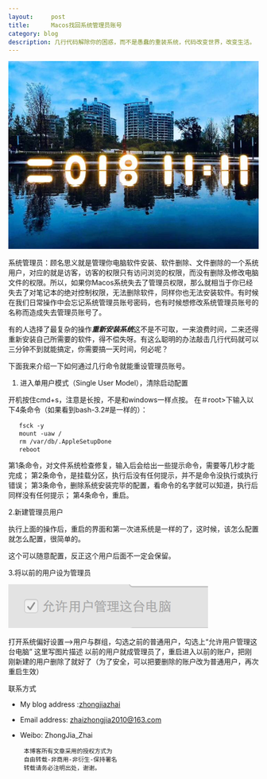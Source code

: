 ```yaml
---
layout:     post
title:      Macos找回系统管理员账号
category: blog
description: 几行代码解除你的困惑，而不是愚蠢的重装系统，代码改变世界，改变生活。
---
```

   <script type="text/javascript">var cnzz_protocol = (("https:" == document.location.protocol) ? " https://" : " http://");document.write(unescape("%3Cspan id='cnzz_stat_icon_1275018137'%3E%3C/span%3E%3Cscript src='" + cnzz_protocol + "s19.cnzz.com/z_stat.php%3Fid%3D1275018137%26show%3Dpic' type='text/javascript'%3E%3C/script%3E"));</script>
    
   ![2018111](images/blog/20181111.png)
   
   系统管理员：顾名思义就是管理你电脑软件安装、软件删除、文件删除的一个系统用户，对应的就是访客，访客的权限只有访问浏览的权限，而没有删除及修改电脑文件的权限。所以，如果你Macos系统失去了管理员权限，那么就相当于你已经失去了对笔记本的绝对控制权限，无法删除软件，同样你也无法安装软件。有时候在我们日常操作中会忘记系统管理员账号密码，也有时候想修改系统管理员账号的名称而造成失去管理员账号了。
   
   
   有的人选择了最复杂的操作***重新安装系统***这不是不可取，一来浪费时间，二来还得重新安装自己所需要的软件，得不偿失呀。有这么聪明的办法敲击几行代码就可以三分钟不到就能搞定，你需要搞一天时间，何必呢？


下面我来介绍一下如何通过几行命令就能重设管理员账号。

1. 进入单用户模式（Single User Model），清除启动配置

开机按住cmd+s，注意是长按，不是和windows一样点按。
在＃root>下输入以下4条命令（如果看到bash-3.2#是一样的）： 

       fsck -y 
       mount -uaw / 
       rm /var/db/.AppleSetupDone 
       reboot

第1条命令，对文件系统检查修复，输入后会给出一些提示命令，需要等几秒才能完成； 
第2条命令，是挂载分区，执行后没有任何提示，并不是命令没执行或执行错误； 
第3条命令，删除系统安装完毕的配置，看命令的名字就可以知道，执行后同样没有任何提示； 
第4条命令，重启。

2.新建管理员用户

执行上面的操作后，重启的界面和第一次进系统是一样的了，这时候，该怎么配置就怎么配置，很简单的。

这个可以随意配置，反正这个用户后面不一定会保留。

3.将以前的用户设为管理员

  ![reboot](images/blog/reboot.png)


打开系统偏好设置–>用户与群组，勾选之前的普通用户，勾选上“允许用户管理这台电脑” 
这里写图片描述 
以前的用户就成管理员了，重启进入以前的账户，把刚刚新建的用户删除了就好了（为了安全，可以把要删除的账户改为普通用户，再次重启生效）

   联系方式
* My blog address :[zhongjiazhai](http://zhongjiazhai.github.io)
* Email address: zhaizhongjia2010@163.com
* Weibo: ZhongJia_Zhai

       本博客所有文章采用的授权方式为 
       自由转载-非商用-非衍生-保持署名 
       转载请务必注明出处，谢谢。



